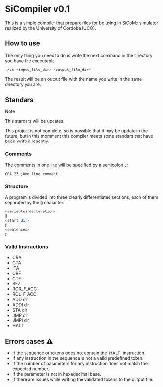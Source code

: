 # SiCompiler v0.1

This is a simple compiler that prepare files for be using in SiCoMe simulator realized by the University of Cordoba (UCO).

## How to use

The only thing you need to do is write the next command in the directory you have the executable

```bash
./sc <input_file_dir> <output_file_dir>
```

The result will be an output file with the name you write in the same directory you are.

## Standars

> [!NOTE]
> This stardars will be updates.

This project is not complete, so is possible that it may be update in the future, but in this momment this compiler meets some standars that have been written resently.

### Comments

The comments in one line will be specified by a semicolon `;`:

```bash
CRA 23 ;One line comment
```

### Structure

A program is divided into three clearly differentiated sections, each of them separated by the `@` character.

```bash
<variables declaration>
@
<start dir>
@
<sentences>
@
```

### Valid instructions

- CRA
- CTA
- ITA
- CRF
- CTF
- SFZ
- ROR_F_ACC
- ROL_F_ACC
- ADD dir
- ADDI dir
- STA dir
- JMP dir
- JMPI dir
- HALT

## Errors cases :warning:

- If the sequence of tokens does not contain the 'HALT' instruction.
- If any instruction in the sequence is not a valid predefined token.
- If the number of parameters for any instruction does not match the expected number.
- If the parameter is not in hexadecimal base.
- If there are issues while writing the validated tokens to the output file.
